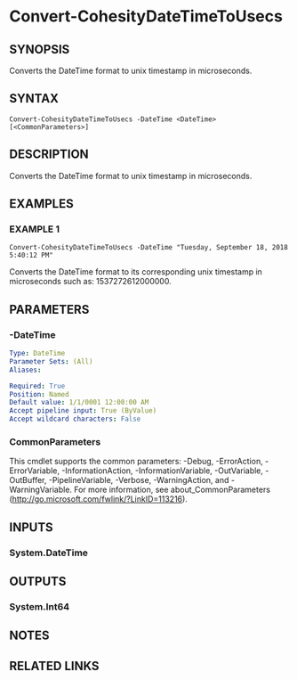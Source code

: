 # Convert-CohesityDateTimeToUsecs

## SYNOPSIS
Converts the DateTime format to unix timestamp in microseconds.

## SYNTAX

```
Convert-CohesityDateTimeToUsecs -DateTime <DateTime> [<CommonParameters>]
```

## DESCRIPTION
Converts the DateTime format to unix timestamp in microseconds.

## EXAMPLES

### EXAMPLE 1
```
Convert-CohesityDateTimeToUsecs -DateTime "Tuesday, September 18, 2018 5:40:12 PM"
```

Converts the DateTime format to its corresponding unix timestamp in microseconds such as: 1537272612000000.

## PARAMETERS

### -DateTime
```yaml
Type: DateTime
Parameter Sets: (All)
Aliases:

Required: True
Position: Named
Default value: 1/1/0001 12:00:00 AM
Accept pipeline input: True (ByValue)
Accept wildcard characters: False
```

### CommonParameters
This cmdlet supports the common parameters: -Debug, -ErrorAction, -ErrorVariable, -InformationAction, -InformationVariable, -OutVariable, -OutBuffer, -PipelineVariable, -Verbose, -WarningAction, and -WarningVariable.
For more information, see about_CommonParameters (http://go.microsoft.com/fwlink/?LinkID=113216).

## INPUTS

### System.DateTime
## OUTPUTS

### System.Int64
## NOTES

## RELATED LINKS
